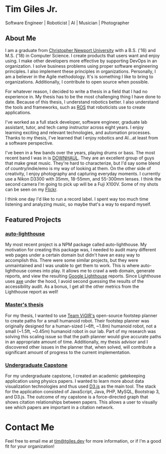 # Tim Giles Jr.

Software Engineer | Roboticist | AI | Musician | Photographer

## About Me

I am a graduate from [Christopher Newport University](https://cnu.edu) with a B.S. ('16) and M.S. ('18) in Computer Science.
I create products that users want and enjoy using.
I make other developers more effective by supporting DevOps in an organization.
I solve business problems using proper software engineering principles.
I also implement these principles in organizations.
Personally, I am a believer in the Agile methodology.
It's is something I like to bring to organizations.
Additionally, I contribute to open source when possible.

For whatever reason, I decided to write a thesis in a field that I had no experience in.
My thesis has to be the most challenging thing I have done to date.
Because of this thesis, I understand robotics better.
I also understand the tools and frameworks, such as [ROS](https://www.ros.org/) that roboticists use to create applications.

I've worked as a full stack developer, software engineer, graduate lab assistant, tutor, and tech camp instructor across eight years.
I enjoy learning exciting and relevant technologies, and automation processes.
Thanks to my thesis, I've learned that I enjoy robotics and AI...at least from a software perspective.

I've been in a few bands over the years, playing drums or bass.
The most recent band I was in is [DOWNHAUL](https://downhaul.bandcamp.com).
They are an excellent group of guys that make great music.
They're hard to characterize, but I'd say some blend of country/indie/emo is my way of looking at them.
On the other side of creativity, I enjoy photography and capturing everyday moments.
I currently use a Nikon D3300 with 35mm, 18-55mm, and 55-300mm lenses.
I think the second camera I'm going to pick up will be a Fuji X100V.
Some of my shots can be seen on my [Flickr](https://www.flickr.com/photos/121209804@N07).

I think one day I'd like to run a record label.
I spent way too much time listening and analyzing music, so maybe that's a way to expand myself.

## Featured Projects

### [auto-lighthouse](https://www.npmjs.com/package/auto-lighthouse)

My most recent project is a NPM package called auto-lighthouse.
My motivation for creating this package was, I needed to audit many different web pages under a certain domain but didn't have an easy way to accomplish this.
There were some similar projects, but they were unmaintained and I was unable to get them to work.
This is where auto-lighthouse comes into play.
It allows me to crawl a web domain, generate reports, and view the resulting [Google Lighthouse](https://developers.google.com/web/tools/lighthouse/) reports.
Since Lighthouse uses [axe](https://www.deque.com/axe/) under the hood, I avoid second guessing the results of the accessibility audit.
As a bonus, I get all the other metrics from the Lighthouse report as well!

### [Master's thesis](https://github.com/TGiles/TGiles.github.io/blob/master/Tim-Giles-Thesis.pdf)

For my thesis, I wanted to use [Team ViGIR's](https://github.com/team-vigir) open-source footstep planner to create paths for a small humanoid robot.
Their footstep planner was originally designed for a human-sized (~6ft, ~1.8m) humanoid robot, not a small (~1.5ft, ~0.45m) humanoid robot in our lab.
Part of my research was solving this scaling issue so that the path planner would give accurate paths in an appropriate amount of time.
Additionally, my thesis advisor and I discovered other issues in the planner that, when solved, will contribute a significant amount of progress to the current implementation.

### [Undergraduate Capstone](https://github.com/TGiles/capstone)

For my undergraduate capstone, I created an academic gatekeeping application using physics papers.
I wanted to learn more about data visualization technologies and thus used [D3.js](https://d3js.org/) as the main tool.
The stack for the application consisted of JavaScript, Java, PHP, MySQL, Bootstrap 3, and D3.js.
The outcome of my capstone is a force-directed graph that shows citation relationships between papers.
This allows a user to visually see which papers are important in a citation network.

# Contact Me

Feel free to email me at [tim@tgiles.dev](mailto:tim@tgiles.dev) for more information, or if I'm a good fit for your organization!